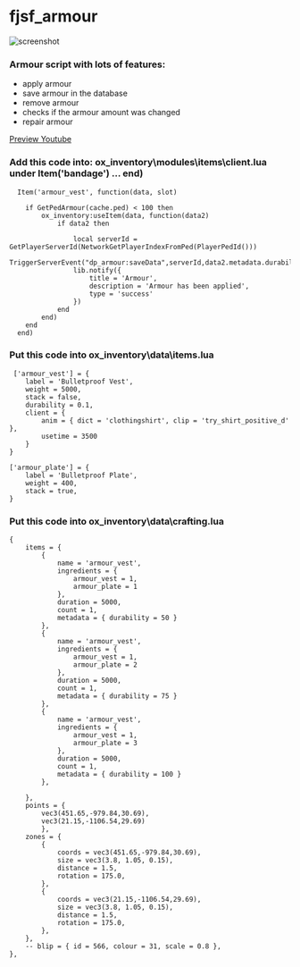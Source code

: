 # fjsf_armour
![screenshot](https://forum-cfx-re.akamaized.net/original/5X/e/6/6/d/e66dd4f0a78b9bad895b245619b791a03b0b77dd.jpeg)


<h3><b>Armour script with lots of features:</b></h3>
<ul>
  <li>apply armour</li>
  <li>save armour in the database</li>
  <li>remove armour</li>
  <li>checks if the armour amount was changed</li>
  <li>repair armour</li>
</ul>



[Preview Youtube](https://www.youtube.com/watch?v=1PoWe2-OD0Y)



<h3>Add this code into: ox_inventory\modules\items\client.lua under Item('bandage') ... end) </h3>


```
  Item('armour_vest', function(data, slot)
  	
  	if GetPedArmour(cache.ped) < 100 then
  		ox_inventory:useItem(data, function(data2)
  			if data2 then
  
  				local serverId = GetPlayerServerId(NetworkGetPlayerIndexFromPed(PlayerPedId()))
  				TriggerServerEvent("dp_armour:saveData",serverId,data2.metadata.durability)
  				lib.notify({
  					title = 'Armour',
  					description = 'Armour has been applied',
  					type = 'success'
  				})
  			end
  		end)
  	end
  end)
```

<h3>Put this code into ox_inventory\data\items.lua </h3>

```
 ['armour_vest'] = {
	label = 'Bulletproof Vest',
	weight = 5000,
	stack = false,
	durability = 0.1,
	client = {
		anim = { dict = 'clothingshirt', clip = 'try_shirt_positive_d' },
		usetime = 3500
	}
}

['armour_plate'] = {
	label = 'Bulletproof Plate',
	weight = 400,
	stack = true,
}

```


<h3>Put this code into ox_inventory\data\crafting.lua </h3>

```
{
	items = {
		{
			name = 'armour_vest',
			ingredients = {
				armour_vest = 1,
				armour_plate = 1
			},
			duration = 5000,
			count = 1,
			metadata = { durability = 50 }
		},
		{
			name = 'armour_vest',
			ingredients = {
				armour_vest = 1,
				armour_plate = 2
			},
			duration = 5000,
			count = 1,
			metadata = { durability = 75 }
		},
		{
			name = 'armour_vest',
			ingredients = {
				armour_vest = 1,
				armour_plate = 3
			},
			duration = 5000,
			count = 1,
			metadata = { durability = 100 }
		},

	},
	points = {
		vec3(451.65,-979.84,30.69),
		vec3(21.15,-1106.54,29.69)
		},
	zones = {
		{
			coords = vec3(451.65,-979.84,30.69),
			size = vec3(3.8, 1.05, 0.15),
			distance = 1.5,
			rotation = 175.0,
		},
		{
			coords = vec3(21.15,-1106.54,29.69),
			size = vec3(3.8, 1.05, 0.15),
			distance = 1.5,
			rotation = 175.0,
		},
	},
	-- blip = { id = 566, colour = 31, scale = 0.8 },
},
```
